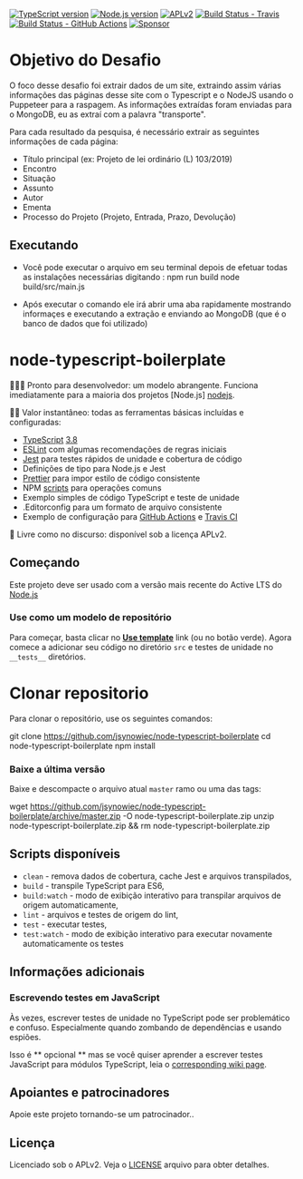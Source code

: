 [![TypeScript version][ts-badge]][typescript-38]
[![Node.js version][nodejs-badge]][nodejs]
[![APLv2][license-badge]][LICENSE]
[![Build Status - Travis][travis-badge]][travis-ci]
[![Build Status - GitHub Actions][gha-badge]][gha-ci]
[![Sponsor][sponsor-badge]][sponsor]

# Objetivo do Desafio 

O foco desse desafio foi extrair dados de um site, extraindo assim várias informações das páginas desse site com o Typescript e o NodeJS usando o Puppeteer para a raspagem. As informações extraídas foram enviadas para o MongoDB, eu as extraí com a palavra "transporte".


Para cada resultado da pesquisa, é necessário extrair as seguintes informações de cada página:
- Título principal (ex: Projeto de lei ordinário (L) 103/2019)
- Encontro
- Situação
- Assunto
- Autor
- Ementa
- Processo do Projeto (Projeto, Entrada, Prazo, Devolução)

## Executando

- Você pode executar o arquivo em seu terminal depois de efetuar todas as instalaçôes necessárias digitando :
npm run build
node build/src/main.js

- Após executar o comando ele irá abrir uma aba rapidamente mostrando informaçes e executando a extração e enviando ao MongoDB (que é o banco de dados que foi utilizado)

# node-typescript-boilerplate

👩🏻‍💻 Pronto para desenvolvedor: um modelo abrangente. Funciona imediatamente para a maioria dos projetos [Node.js] [nodejs].

🏃🏽 Valor instantâneo: todas as ferramentas básicas incluídas e configuradas:

+ [TypeScript][typescript] [3.8][typescript-38]
+ [ESLint][eslint] com algumas recomendações de regras iniciais
+ [Jest][jest] para testes rápidos de unidade e cobertura de código
+ Definições de tipo para Node.js e Jest
+ [Prettier][prettier] para impor estilo de código consistente
+ NPM [scripts](#available-scripts) para operações comuns
+ Exemplo simples de código TypeScript e teste de unidade
+ .Editorconfig para um formato de arquivo consistente
+ Exemplo de configuração para [GitHub Actions][gh-actions] e [Travis CI][travis]

🤲 Livre como no discurso: disponível sob a licença APLv2.

## Começando

Este projeto deve ser usado com a versão mais recente do Active LTS do [Node.js][nodejs]

### Use como um modelo de repositório

Para começar, basta clicar no **[Use template][repo-template-action]** link (ou no botão verde). Agora comece a adicionar seu código no diretório `src` e testes de unidade no `__tests__` diretórios.

# Clonar repositorio

Para clonar o repositório, use os seguintes comandos:

git clone https://github.com/jsynowiec/node-typescript-boilerplate
cd node-typescript-boilerplate
npm install

### Baixe a última versão

Baixe e descompacte o arquivo atual `master` ramo ou uma das tags:


wget https://github.com/jsynowiec/node-typescript-boilerplate/archive/master.zip -O node-typescript-boilerplate.zip
unzip node-typescript-boilerplate.zip && rm node-typescript-boilerplate.zip

## Scripts disponíveis

+ ``clean`` - remova dados de cobertura, cache Jest e arquivos transpilados,
+ ``build`` - transpile TypeScript para ES6,
+ ``build:watch`` - modo de exibição interativo para transpilar arquivos de origem automaticamente,
+ ``lint`` - arquivos e testes de origem do lint,
+ ``test`` - executar testes,
+ ``test:watch`` - modo de exibição interativo para executar novamente automaticamente os testes

## Informações adicionais

### Escrevendo testes em JavaScript

Às vezes, escrever testes de unidade no TypeScript pode ser problemático e confuso. Especialmente quando zombando de dependências e usando espiões.

Isso é ** opcional ** mas se você quiser aprender a escrever testes JavaScript para módulos TypeScript, leia o [corresponding wiki page][wiki-js-tests].

## Apoiantes e patrocinadores

Apoie este projeto tornando-se um patrocinador..

## Licença
Licenciado sob o APLv2. Veja o [LICENSE](https://github.com/jsynowiec/node-typescript-boilerplate/blob/master/LICENSE) arquivo para obter detalhes.

[ts-badge]: https://img.shields.io/badge/TypeScript-3.8-blue.svg
[nodejs-badge]: https://img.shields.io/badge/Node.js->=%2012.13-blue.svg
[nodejs]: https://nodejs.org/dist/latest-v12.x/docs/api/
[travis-badge]: https://travis-ci.org/jsynowiec/node-typescript-boilerplate.svg?branch=master
[travis-ci]: https://travis-ci.org/jsynowiec/node-typescript-boilerplate
[gha-badge]: https://img.shields.io/endpoint.svg?url=https%3A%2F%2Factions-badge.atrox.dev%2Fjsynowiec%2Fnode-typescript-boilerplate%2Fbadge&style=flat
[gha-ci]: https://github.com/jsynowiec/node-typescript-boilerplate/actions
[typescript]: https://www.typescriptlang.org/
[typescript-38]: https://www.typescriptlang.org/docs/handbook/release-notes/typescript-3-8.html
[license-badge]: https://img.shields.io/badge/license-APLv2-blue.svg
[license]: https://github.com/jsynowiec/node-typescript-boilerplate/blob/master/LICENSE

[sponsor-badge]: https://img.shields.io/badge/♥-Sponsor-fc0fb5.svg
[sponsor]: https://github.com/sponsors/jsynowiec

[jest]: https://facebook.github.io/jest/
[eslint]: https://github.com/eslint/eslint
[wiki-js-tests]: https://github.com/jsynowiec/node-typescript-boilerplate/wiki/Unit-tests-in-plain-JavaScript
[prettier]: https://prettier.io
[gh-actions]: https://github.com/features/actions
[travis]: https://travis-ci.org

[repo-template-action]: https://github.com/jsynowiec/node-typescript-boilerplate/generate
